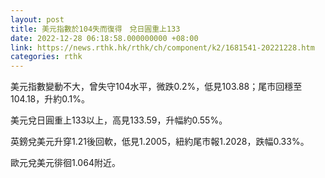 ```yaml
---
layout: post
title: 美元指數於104失而復得　兌日圓重上133
date: 2022-12-28 06:18:58.000000000 +08:00
link: https://news.rthk.hk/rthk/ch/component/k2/1681541-20221228.htm
categories: rthk
---
```


美元指數變動不大，曾失守104水平，微跌0.2%，低見103.88；尾市回穩至104.18，升約0.1%。

美元兌日圓重上133以上，高見133.59，升幅約0.55%。

英鎊兌美元升穿1.21後回軟，低見1.2005，紐約尾市報1.2028，跌幅0.33%。

歐元兌美元徘徊1.064附近。

